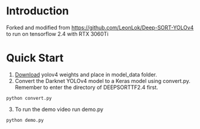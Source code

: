 # Introduction
Forked and modified from https://github.com/LeonLok/Deep-SORT-YOLOv4 to run on tensorflow 2.4 with RTX 3060Ti

# Quick Start
1. [Download](https://drive.google.com/file/d/1cewMfusmPjYWbrnuJRuKhPMwRe_b9PaT/view) yolov4 weights and place in model_data folder.
2. Convert the Darknet YOLOv4 model to a Keras model using convert.py. Remember to enter the directory of DEEPSORTTF2.4 first.
``` 
python convert.py
```
3. To run the demo video run demo.py
```
python demo.py
```
